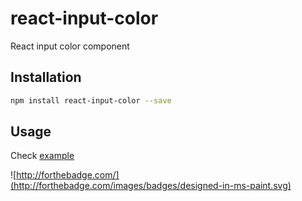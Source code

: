 # react-input-color
React input color component

## Installation
``` sh
npm install react-input-color --save
```

## Usage
Check [example](https://github.com/wangzuo/react-input-color/blob/master/example/app.js)

![http://forthebadge.com/](http://forthebadge.com/images/badges/designed-in-ms-paint.svg)
